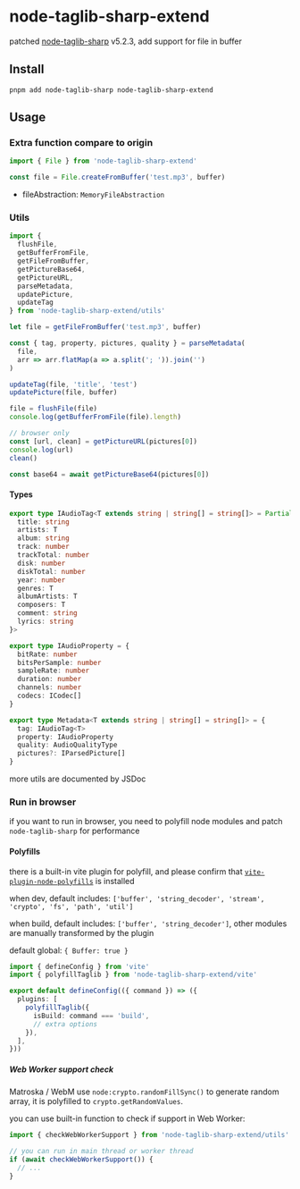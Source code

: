 # node-taglib-sharp-extend

patched [node-taglib-sharp](https://github.com/benrr101/node-taglib-sharp) v5.2.3, add support for file in buffer

## Install

```shell
pnpm add node-taglib-sharp node-taglib-sharp-extend
```

## Usage

### Extra function compare to origin

```ts
import { File } from 'node-taglib-sharp-extend'

const file = File.createFromBuffer('test.mp3', buffer)
```

- fileAbstraction: `MemoryFileAbstraction`

### Utils

```ts
import {
  flushFile,
  getBufferFromFile,
  getFileFromBuffer,
  getPictureBase64,
  getPictureURL,
  parseMetadata,
  updatePicture,
  updateTag
} from 'node-taglib-sharp-extend/utils'

let file = getFileFromBuffer('test.mp3', buffer)

const { tag, property, pictures, quality } = parseMetadata(
  file,
  arr => arr.flatMap(a => a.split('; ')).join('')
)

updateTag(file, 'title', 'test')
updatePicture(file, buffer)

file = flushFile(file)
console.log(getBufferFromFile(file).length)

// browser only
const [url, clean] = getPictureURL(pictures[0])
console.log(url)
clean()

const base64 = await getPictureBase64(pictures[0])
```

#### Types

```ts
export type IAudioTag<T extends string | string[] = string[]> = Partial<{
  title: string
  artists: T
  album: string
  track: number
  trackTotal: number
  disk: number
  diskTotal: number
  year: number
  genres: T
  albumArtists: T
  composers: T
  comment: string
  lyrics: string
}>

export type IAudioProperty = {
  bitRate: number
  bitsPerSample: number
  sampleRate: number
  duration: number
  channels: number
  codecs: ICodec[]
}

export type Metadata<T extends string | string[] = string[]> = {
  tag: IAudioTag<T>
  property: IAudioProperty
  quality: AudioQualityType
  pictures?: IParsedPicture[]
}
```

more utils are documented by JSDoc

### Run in browser

if you want to run in browser, you need to polyfill node modules and patch `node-taglib-sharp` for performance

#### Polyfills

there is a built-in vite plugin for polyfill, and please confirm that  [`vite-plugin-node-polyfills`](https://github.com/davidmyersdev/vite-plugin-node-polyfills) is installed

when dev,
default includes: `['buffer', 'string_decoder', 'stream', 'crypto', 'fs', 'path', 'util']`

when build,
default includes: `['buffer', 'string_decoder']`,
other modules are manually transformed by the plugin

default global: `{ Buffer: true }`

```ts
import { defineConfig } from 'vite'
import { polyfillTaglib } from 'node-taglib-sharp-extend/vite'

export default defineConfig(({ command }) => ({
  plugins: [
    polyfillTaglib({
      isBuild: command === 'build',
      // extra options
    }),
  ],
}))
```

##### Web Worker support check

Matroska / WebM use `node:crypto.randomFillSync()` to generate random array, it is polyfilled to `crypto.getRandomValues`.

you can use built-in function to check if support in Web Worker:

```ts
import { checkWebWorkerSupport } from 'node-taglib-sharp-extend/utils'

// you can run in main thread or worker thread
if (await checkWebWorkerSupport()) {
  // ...
}
```
